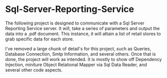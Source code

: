 # Sql-Server-Reporting-Service
The following project is designed to communicate with a Sql Server Reporting Service server.  It will, take a series of parameters and output the data into a .pdf document.  This instance, it will attain a list of retail stores to grab specific data for each store.  

I've removed a large chunk of detail's for this project, such as Queries, Database Connection, Smtp Information, and several others.  Once that is done, the project will work as intended.  It is mostly to show off Dependency Injection, miniture Object Relational Mapper via Sql Data Reader, and several other code aspects.
